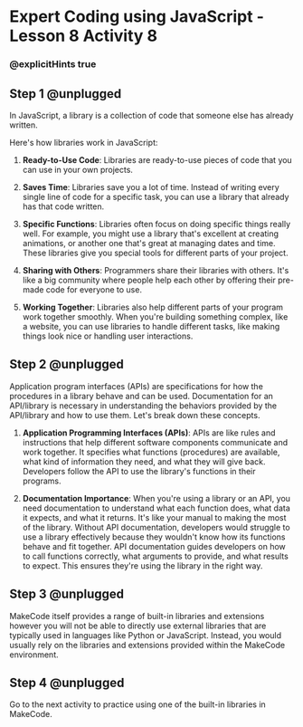 # Expert Coding using JavaScript - Lesson 8 Activity 8
### @explicitHints true

## Step 1 @unplugged

In JavaScript, a library is a collection of code that someone else has already written.

Here's how libraries work in JavaScript:

1.  **Ready-to-Use Code**:  Libraries are ready-to-use pieces of code that you can use in your own projects.
    
2.  **Saves Time**: Libraries save you a lot of time. Instead of writing every single line of code for a specific task, you can use a library that already has that code written. 
    
3.  **Specific Functions**: Libraries often focus on doing specific things really well. For example, you might use a library that's excellent at creating animations, or another one that's great at managing dates and time. These libraries give you special tools for different parts of your project.
    
4.  **Sharing with Others**: Programmers share their libraries with others. It's like a big community where people help each other by offering their pre-made code for everyone to use.
    
5.  **Working Together**: Libraries also help different parts of your program work together smoothly. When you're building something complex, like a website, you can use libraries to handle different tasks, like making things look nice or handling user interactions.

## Step 2 @unplugged

Application program interfaces (APIs) are specifications for how the procedures in a library behave and can be used.
Documentation for an API/library is necessary in understanding the behaviors provided by the API/library and how to use them.
Let's break down these concepts. 

1.  **Application Programming Interfaces (APIs)**: APIs are like rules and instructions that help different software components communicate and work together. It specifies what functions (procedures) are available, what kind of information they need, and what they will give back. Developers follow the API to use the library's functions in their programs.
       
2.  **Documentation Importance**: When you're using a library or an API, you need documentation to understand what each function does, what data it expects, and what it returns. It's like your manual to making the most of the library.
Without API documentation, developers would struggle to use a library effectively because they wouldn't know how its functions behave and fit together.  API documentation guides developers on how to call functions correctly, what arguments to provide, and what results to expect. This ensures they're using the library in the right way.

## Step 3 @unplugged

MakeCode itself provides a range of built-in libraries and extensions however  you will not be able to directly use external libraries that are typically used in languages like Python or JavaScript. Instead, you would usually rely on the libraries and extensions provided within the MakeCode environment.

## Step 4 @unplugged

Go to the next activity to practice using one of the built-in libraries in MakeCode. 